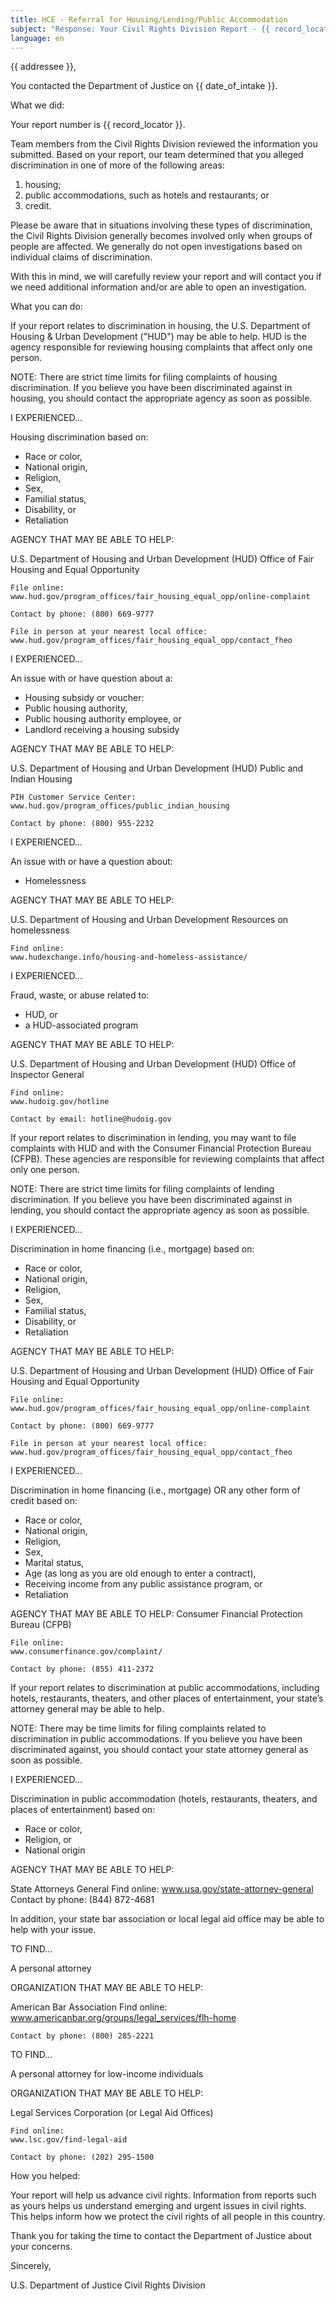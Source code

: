 ```yaml
---
title: HCE - Referral for Housing/Lending/Public Accommodation
subject: "Response: Your Civil Rights Division Report - {{ record_locator }} from the {{ section_name }} Section"
language: en
---
```

{{ addressee }},

You contacted the Department of Justice on {{ date_of_intake }}.

What we did:

Your report number is {{ record_locator }}.

Team members from the Civil Rights Division reviewed the information you submitted. Based on your report, our team determined that you alleged discrimination in one of more of the following areas:

1) housing;
2) public accommodations, such as hotels and restaurants; or
3) credit.

Please be aware that in situations involving these types of discrimination, the Civil Rights Division generally becomes involved only when groups of people are affected. We generally do not open investigations based on individual claims of discrimination.

With this in mind, we will carefully review your report and will contact you if we need additional information and/or are able to open an investigation.

What you can do:

If your report relates to discrimination in housing, the U.S. Department of Housing & Urban Development ("HUD") may be able to help. HUD is the agency responsible for reviewing housing complaints that affect only one person.

NOTE: There are strict time limits for filing complaints of housing discrimination. If you believe you have been discriminated against in housing, you should contact the appropriate agency as soon as possible.

I EXPERIENCED...

Housing discrimination based on:

- Race or color,
- National origin,
- Religion,
- Sex,
- Familial status,
- Disability, or
- Retaliation

AGENCY THAT MAY BE ABLE TO HELP:

U.S. Department of Housing and Urban Development (HUD)
Office of Fair Housing and Equal Opportunity

    File online: www.hud.gov/program_offices/fair_housing_equal_opp/online-complaint

    Contact by phone: (800) 669-9777

    File in person at your nearest local office:
    www.hud.gov/program_offices/fair_housing_equal_opp/contact_fheo

I EXPERIENCED...

An issue with or have question about a:

- Housing subsidy or voucher:
- Public housing authority,
- Public housing authority employee, or
- Landlord receiving a housing subsidy

AGENCY THAT MAY BE ABLE TO HELP:

U.S. Department of Housing and Urban Development (HUD)
Public and Indian Housing

    PIH Customer Service Center:
    www.hud.gov/program_offices/public_indian_housing

    Contact by phone: (800) 955-2232

I EXPERIENCED...

An issue with or have a question about:

- Homelessness

AGENCY THAT MAY BE ABLE TO HELP:

U.S. Department of Housing and Urban Development
Resources on homelessness

    Find online:
    www.hudexchange.info/housing-and-homeless-assistance/

I EXPERIENCED...

Fraud, waste, or abuse related to:

- HUD, or
- a HUD-associated program

AGENCY THAT MAY BE ABLE TO HELP:

U.S. Department of Housing and Urban Development (HUD)
Office of Inspector General

    Find online:
    www.hudoig.gov/hotline

    Contact by email: hotline@hudoig.gov

If your report relates to discrimination in lending, you may want to file complaints with HUD and with the Consumer Financial Protection Bureau (CFPB).  These agencies are responsible for reviewing complaints that affect only one person.

NOTE: There are strict time limits for filing complaints of lending discrimination. If you believe you have been discriminated against in lending, you should contact the appropriate agency as soon as possible.

I EXPERIENCED...

Discrimination in home financing (i.e., mortgage) based on:

- Race or color,
- National origin,
- Religion,
- Sex,
- Familial status,
- Disability, or
- Retaliation

AGENCY THAT MAY BE ABLE TO HELP:

U.S. Department of Housing and Urban Development (HUD)
Office of Fair Housing and Equal Opportunity

    File online:
    www.hud.gov/program_offices/fair_housing_equal_opp/online-complaint

    Contact by phone: (800) 669-9777

    File in person at your nearest local office:
    www.hud.gov/program_offices/fair_housing_equal_opp/contact_fheo

I EXPERIENCED...

Discrimination in home financing (i.e., mortgage) OR any other form of credit based on:

- Race or color,
- National origin,
- Religion,
- Sex,
- Marital status,
- Age (as long as you are old enough to enter a contract),
- Receiving income from any public assistance program, or
- Retaliation

AGENCY THAT MAY BE ABLE TO HELP:
Consumer Financial Protection Bureau (CFPB)

    File online:
    www.consumerfinance.gov/complaint/

    Contact by phone: (855) 411-2372

If your report relates to discrimination at public accommodations, including hotels, restaurants, theaters, and other places of entertainment, your state’s attorney general may be able to help.

NOTE: There may be time limits for filing complaints related to discrimination in public accommodations. If you believe you have been discriminated against, you should contact your state attorney general as soon as possible.

I EXPERIENCED...

Discrimination in public accommodation (hotels, restaurants, theaters, and places of entertainment) based on:

- Race or color,
- Religion, or
- National origin

AGENCY THAT MAY BE ABLE TO HELP:

State Attorneys General
    Find online: www.usa.gov/state-attorney-general
    Contact by phone: (844) 872-4681

In addition, your state bar association or local legal aid office may be able to help with your issue.

TO FIND...

A personal attorney

ORGANIZATION THAT MAY BE ABLE TO HELP:

American Bar Association
    Find online:
    www.americanbar.org/groups/legal_services/flh-home

    Contact by phone: (800) 285-2221

TO FIND...

A personal attorney for low-income individuals

ORGANIZATION THAT MAY BE ABLE TO HELP:

Legal Services Corporation (or Legal Aid Offices)

    Find online:
    www.lsc.gov/find-legal-aid

    Contact by phone: (202) 295-1500

How you helped:

Your report will help us advance civil rights. Information from reports such as yours helps us understand emerging and urgent issues in civil rights. This helps inform how we protect the civil rights of all people in this country.

Thank you for taking the time to contact the Department of Justice about your concerns.

Sincerely,

U.S. Department of Justice
Civil Rights Division
